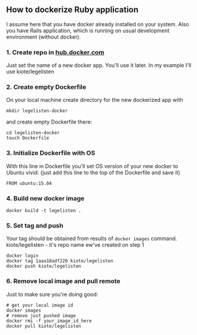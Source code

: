 ## How to dockerize Ruby application

I assume here that you have docker already installed on your system. Also you have Rails application, which is running on usual development environment (without docker).

### 1. Create repo in [hub.docker.com](https://hub.docker.com)

Just set the name of a new docker app. You'll use it later. In my example I'll use kiote/legelisten

### 2. Create empty Dockerfile

On your local machine create directory for the new dockerized app with

```
mkdir legelisten-docker
```

and create empty Dockerfile there:

```
cd legelisten-docker
touch Dockerfile
```

### 3. Initialize Dockerfile with OS

With this line in Dockerfile you'll set OS version of your new docker to Ubuntu vivid:
(just add this line to the top of the Dockerfile and save it)

```
FROM ubuntu:15.04
```

### 4. Build new docker image

```
docker build -t legelisten .
```

### 5. Set tag and push

Your tag should be obtained from results of ```docker images``` command. kiote/legelisten - it's repo name ew've created on step 1

```
docker login
docker tag 1aaa18adf220 kiote/legelisten
docker push kiote/legelisten
```

### 6. Remove local image and pull remote

Just to make sure you're doing good:

```
# get your local image id
docker images
# remove just pushed image
docker rmi -f your_image_id_here
docker pull kiote/legelisten
```

